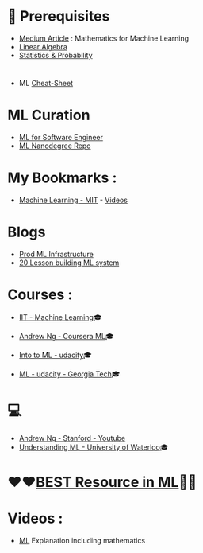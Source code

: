 # :closed_lock_with_key: Prerequisites
* [Medium Article](https://towardsdatascience.com/the-mathematics-of-machine-learning-894f046c568) : Mathematics for Machine Learning
* [Linear Algebra](https://github.com/adhikariaman01/BookmarkSiteList/tree/master/MyBookmarkedLink/LinearAlgebra)
* [Statistics & Probability](https://github.com/adhikariaman01/BookmarkSiteList/blob/master/MyBookmarkedLink/Statistics/README.md)

# 
* ML [Cheat-Sheet](http://ml-cheatsheet.readthedocs.io/en/latest/applications.html)

# ML Curation 

* [ML for Software Engineer](https://github.com/ZuzooVn/machine-learning-for-software-engineers)
* [ML Nanodegree Repo](https://github.com/machinelearningnanodegree)



# My Bookmarks :
* [Machine Learning - MIT](https://ocw.mit.edu/courses/electrical-engineering-and-computer-science/6-867-machine-learning-fall-2006/) - [Videos](https://www.youtube.com/playlist?list=PLUl4u3cNGP619EG1wp0kT-7rDE_Az5TNd)

# Blogs 
* [Prod ML Infrastructure](https://machinelearningmastery.com/building-a-production-machine-learning-infrastructure/)
* [20 Lesson building ML system](https://www.kdnuggets.com/2015/12/xamat-20-lessons-building-machine-learning-systems.html)

# Courses :
* [IIT - Machine Learning](https://www.youtube.com/playlist?list=PLYihddLF-CgYuWNL55Wg8ALkm6u8U7gps):mortar_board: 
* [Andrew Ng - Coursera ML](https://www.coursera.org/learn/machine-learning):mortar_board: 

* [Into to ML - udacity](https://www.udacity.com/course/intro-to-machine-learning--ud120):mortar_board: 
* [ML - udacity - Georgia Tech](https://www.udacity.com/course/machine-learning--ud262):mortar_board: 

#   :computer:
* [Andrew Ng - Stanford - Youtube](https://www.youtube.com/playlist?list=PLA89DCFA6ADACE599)
* [Understanding ML - University of Waterloo](https://www.youtube.com/watch?v=b5NlRg8SjZg&list=PLPW2keNyw-usgvmR7FTQ3ZRjfLs5jT4BO):mortar_board:

# :heart::heart:[BEST Resource in ML](https://machinelearningmastery.com/start-here/):green_heart::green_heart:

# Videos : 
* [ML](https://www.youtube.com/playlist?list=PLfi5oI2EMygMANrArGc8GYc8Lq_weJHQu) Explanation including mathematics
